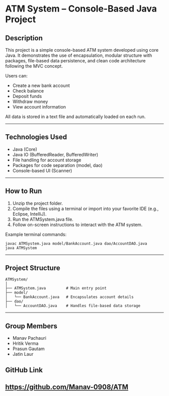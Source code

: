 # ATM System – Console-Based Java Project

## Description

This project is a simple console-based ATM system developed using core Java. It demonstrates the use of encapsulation, modular structure with packages, file-based data persistence, and clean code architecture following the MVC concept.

Users can:

- Create a new bank account
- Check balance
- Deposit funds
- Withdraw money
- View account information

All data is stored in a text file and automatically loaded on each run.

---

## Technologies Used

- Java (Core)
- Java IO (BufferedReader, BufferedWriter)
- File handling for account storage
- Packages for code separation (model, dao)
- Console-based UI (Scanner)

---

## How to Run

1. Unzip the project folder.
2. Compile the files using a terminal or import into your favorite IDE (e.g., Eclipse, IntelliJ).
3. Run the ATMSystem.java file.
4. Follow on-screen instructions to interact with the ATM system.

Example terminal commands:

```
javac ATMSystem.java model/BankAccount.java dao/AccountDAO.java
java ATMSystem
```

---

## Project Structure

```
ATMSystem/
│
├── ATMSystem.java         # Main entry point
├── model/
│   └── BankAccount.java   # Encapsulates account details
├── dao/
│   └── AccountDAO.java    # Handles file-based data storage
```

---

## Group Members

- Manav Pachauri
- Hritik Verma
- Prasun Gautam
- Jatin Laur


## GitHub Link
https://github.com/Manav-0908/ATM
---
